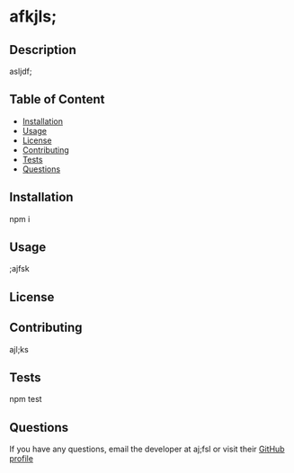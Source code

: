 # afkjls;
 

  ## Description
  asljdf;

  ## Table of Content
  - [Installation](#installation)
  - [Usage](#usage)
  - [License](#license)
  - [Contributing](#contributing)
  - [Tests](#tests)
  - [Questions](#questions)
  
  ## Installation
  npm i

  ## Usage 
  ;ajfsk

  ## License

  ## Contributing
  ajl;ks

  ## Tests
  npm test

  ## Questions
  If you have any questions, email the developer at aj;fsl or visit their [GitHub profile](http://github.com/askdlfj)
  